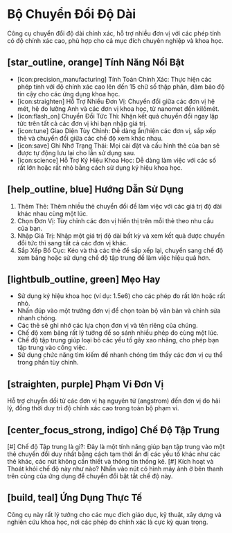 # Bộ Chuyển Đổi Độ Dài
Công cụ chuyển đổi độ dài chính xác, hỗ trợ nhiều đơn vị với các phép tính có độ chính xác cao, phù hợp cho cả mục đích chuyên nghiệp và khoa học.

## [star_outline, orange] Tính Năng Nổi Bật
- [icon:precision_manufacturing] Tính Toán Chính Xác: Thực hiện các phép tính với độ chính xác cao lên đến 15 chữ số thập phân, đảm bảo độ tin cậy cho các ứng dụng khoa học.
- [icon:straighten] Hỗ Trợ Nhiều Đơn Vị: Chuyển đổi giữa các đơn vị hệ mét, hệ đo lường Anh và các đơn vị khoa học, từ nanomet đến kilômét.
- [icon:flash_on] Chuyển Đổi Tức Thì: Nhận kết quả chuyển đổi ngay lập tức trên tất cả các đơn vị khi bạn nhập giá trị.
- [icon:tune] Giao Diện Tùy Chỉnh: Dễ dàng ẩn/hiện các đơn vị, sắp xếp thẻ và chuyển đổi giữa các chế độ xem khác nhau.
- [icon:save] Ghi Nhớ Trạng Thái: Mọi cài đặt và cấu hình thẻ của bạn sẽ được tự động lưu lại cho lần sử dụng sau.
- [icon:science] Hỗ Trợ Ký Hiệu Khoa Học: Dễ dàng làm việc với các số rất lớn hoặc rất nhỏ bằng cách sử dụng ký hiệu khoa học.

## [help_outline, blue] Hướng Dẫn Sử Dụng
1. Thêm Thẻ: Thêm nhiều thẻ chuyển đổi để làm việc với các giá trị độ dài khác nhau cùng một lúc.
2. Chọn Đơn Vị: Tùy chỉnh các đơn vị hiển thị trên mỗi thẻ theo nhu cầu của bạn.
3. Nhập Giá Trị: Nhập một giá trị độ dài bất kỳ và xem kết quả được chuyển đổi tức thì sang tất cả các đơn vị khác.
4. Sắp Xếp Bố Cục: Kéo và thả các thẻ để sắp xếp lại, chuyển sang chế độ xem bảng hoặc sử dụng chế độ tập trung để làm việc hiệu quả hơn.

## [lightbulb_outline, green] Mẹo Hay
- Sử dụng ký hiệu khoa học (ví dụ: 1.5e6) cho các phép đo rất lớn hoặc rất nhỏ.
- Nhấn đúp vào một trường đơn vị để chọn toàn bộ văn bản và chỉnh sửa nhanh chóng.
- Các thẻ sẽ ghi nhớ các lựa chọn đơn vị và tên riêng của chúng.
- Chế độ xem bảng rất lý tưởng để so sánh nhiều phép đo cùng một lúc.
- Chế độ tập trung giúp loại bỏ các yếu tố gây xao nhãng, cho phép bạn tập trung vào công việc.
- Sử dụng chức năng tìm kiếm để nhanh chóng tìm thấy các đơn vị cụ thể trong phần tùy chỉnh.

## [straighten, purple] Phạm Vi Đơn Vị
Hỗ trợ chuyển đổi từ các đơn vị hạ nguyên tử (angstrom) đến  đơn vị đo hải lý, đồng thời duy trì độ chính xác cao trong toàn bộ phạm vi.

## [center_focus_strong, indigo] Chế Độ Tập Trung
[#] Chế độ Tập trung là gì?: Đây là một tính năng giúp bạn tập trung vào một thẻ chuyển đổi duy nhất bằng cách tạm thời ẩn đi các yếu tố khác như các thẻ khác, các nút không cần thiết và thông tin thống kê.
[#] Kích hoạt và Thoát khỏi chế độ này như nào?
Nhấn vào nút có hình máy ảnh ở bên thanh trên cùng của ứng dụng để chuyển đổi bật tắt chế độ này.

## [build, teal] Ứng Dụng Thực Tế
Công cụ này rất lý tưởng cho các mục đích giáo dục, kỹ thuật, xây dựng và nghiên cứu khoa học, nơi các phép đo chính xác là cực kỳ quan trọng.
